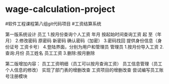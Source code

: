 # wage-calculation-project
#软件工程课程第八组git代码项目
#工资结算系统

第一版系统设计
员工
1.按月份查询个人工资  年月
 按起始时间查询工资 起 至（年月）
2.修改密码 原密码 新密码 确认密码（加密）
3.密码找回 提供身份信息（身份证号 工资卡号）
4.登陆界面，分别为用户和管理员
管理员
1.按月份导入工资
2.查询:月份 员工姓名 员工工资
3.删除:按月删除

第二版增加内容：
员工工资明细（员工可以按月查询工资）
员工信息管理（员工个人信息的修改）
实现了部门表的增删改查
工资项目的增删改查
尝试编写员工账号注册模块
